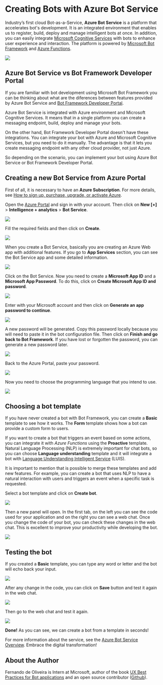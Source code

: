 # Creating Bots with Azure Bot Service

Industry’s first cloud Bot-as-a-Service, **Azure Bot Service** is a platform that accelerates bot's development. 
It is an integrated environment that enables us to register, build, deploy and manage intelligent bots at once. 
In addition, you can easily integrate [Microsoft Cognitive Services](https://www.microsoft.com/cognitive-services) 
with bots to enhance user experience and interaction. 
The platform is powered by [Microsoft Bot Framework](https://docs.botframework.com/en-us/) and 
[Azure Functions](https://azure.microsoft.com/en-us/blog/introducing-azure-functions/).

![](./img/azure-bot-service-001.jpg) 

## Azure Bot Service vs Bot Framework Developer Portal

If you are familiar with bot development using Microsoft Bot Framework you can be thinking about what are the diferences 
between features provided by Azure Bot Service and [Bot Framework Developer Portal](https://dev.botframework.com/).

Azure Bot Service is integrated with Azure environment and Microsoft Cognitive Services. 
It means that in a single platform you can create a messaging endpoint, build, deploy and manage your bots. 

On the other hand, Bot Framework Developer Portal doesn't have these integrations. 
You can integrate your bot with Azure and Microsoft Cognitive Services, but you need to do it manually. 
The advantage is that it lets you create messaging endpoint with any other cloud provider, not just Azure.

So depending on the scenario, you can implement your bot using Azure Bot Service or Bot Framework Developer Portal.

## Creating a new Bot Service from Azure Portal

First of all, it is necessary to have an **Azure Subscription**. 
For more details, see [How to sign up, purchase, upgrade, or activate Azure](https://docs.microsoft.com/en-us/azure/billing-buy-sign-up-azure-subscription).

Open the [Azure Portal](https://portal.azure.com) and sign in with your account. Then click on **New [+]** > **Intelligence + analytics** > **Bot Service**.

![](./img/azure-bot-service-002.JPG) 

Fill the required fields and then click on **Create**.

![](./img/azure-bot-service-003.JPG)

When you create a Bot Service, basically you are creating an Azure Web app with additional features. 
If you go to **App Services** section, you can see the Bot Service app and some detailed information.

![](./img/azure-bot-service-004.JPG)

Click on the Bot Service. Now you need to create a **Microsoft App ID** and a **Microsoft App Password**. 
To do this, click on **Create Microsoft App ID and password**. 

![](./img/azure-bot-service-005.JPG)

Enter with your Microsoft account and then click on **Generate an app password to continue**.

![](./img/azure-bot-service-006.JPG)

A new password will be generated. Copy this password locally because you will need to paste it in the bot configuration file. 
Then click on **Finish and go back to Bot Framework**. If you have lost or forgotten the password, you can generate a new password later.

![](./img/azure-bot-service-007.JPG)

Back to the Azure Portal, paste your password.

![](./img/azure-bot-service-008.JPG)

Now you need to choose the programming language that you intend to use.

![](./img/azure-bot-service-009.JPG)

## Choosing a bot template

If you have never created a bot with Bot Framework, you can create a **Basic** template to see how it works. 
The **Form** template shows how a bot can provide a custom form to users. 

If you want to create a bot that triggers an event based on some actions, you can integrate it with *Azure Functions* using the **Proactive** template. 
Natural Language Processing (NLP) is extremely important for chat bots, so you can choose **Language understanding** template and it will integrate a bot with 
[Language Understanding Intelligent Service](https://www.microsoft.com/cognitive-services/en-us/language-understanding-intelligent-service-luis) (LUIS). 

It is important to mention that is possible to merge these templates and add new features. 
For example, you can create a bot that uses NLP to have a natural interaction with users and triggers an event when a specific task is requested.

Select a bot template and click on **Create bot**.

![](./img/azure-bot-service-010.JPG)

Then a new panel will open. 
In the first tab, on the left you can see the code used for your application and on the right you can see a web chat. 
Once you change the code of your bot, you can check these changes in the web chat. 
This is excellent to improve your productivity while developing the bot.

![](./img/azure-bot-service-011.JPG)

## Testing the bot

If you created a **Basic** template, you can type any word or letter and the bot will echo back your input.

![](./img/azure-bot-service-012.JPG)

After any change in the code, you can click on **Save** button and test it again in the web chat.

![](./img/azure-bot-service-013.JPG)

Then go to the web chat and test it again.

![](./img/azure-bot-service-014.JPG)

**Done!** As you can see, we can create a bot from a template in seconds! 

For more information about the service, see the [Azure Bot Service Overview](https://docs.botframework.com/en-us/azure-bot-service/). 
Embrace the digital transformation!

## About the Author

Fernando de Oliveira is Intern at Microsoft, 
author of the book [UX Best Practices for Bot applications](https://aka.ms/ux-chatbots) 
and an open source contributor ([Github](https://github.com/fernandobrs)).
